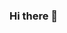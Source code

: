 ### Hi there 👋

<!--
**Alankruthisaieni/Alankruthisaieni** is a ✨ _special_ ✨ repository because its `README.md` (this file) appears on your GitHub profile.

Here are some ideas to get you started:

- 🔭 I’m currently working on Web Development
- 🌱 I’m currently learning DSA
- 👯 I’m looking to collaborate on Web Development Projects
- 📫 How to reach me: Contact me directly on [alankruthisaieni@gmail.com](alankruthisaieni@gmail.com)
- 😄 Pronouns: ...
- ⚡ Fun fact: ...
-->
